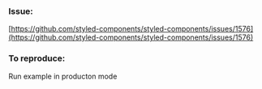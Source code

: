 

### Issue:
[https://github.com/styled-components/styled-components/issues/1576](https://github.com/styled-components/styled-components/issues/1576)

### To reproduce:
Run example in producton mode